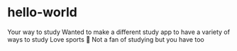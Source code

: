 # hello-world
Your way to study 
Wanted to make a different study app to have a variety of ways to study 
Love sports 🥎 
Not a fan of studying but you have too
